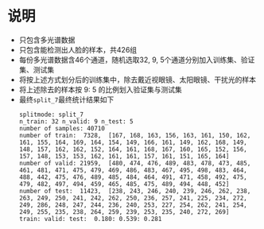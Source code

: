 # 说明
- 只包含多光谱数据
- 只包含能检测出人脸的样本，共426组
- 每份多光谱数据含46个通道，随机选取32, 9, 5个通道分别加入训练集、验证集、测试集
- 将按上述方式划分后的训练集中，除去戴近视眼镜、太阳眼镜、干扰光的样本
- 将上述除去的样本按 9: 5 的比例划入验证集与测试集
- 最终`split_7`最终统计结果如下
    ```
    splitmode: split_7
    n_train: 32 n_valid: 9 n_test: 5
    number of samples: 40710
    number of train:  7328,  [167, 168, 163, 156, 163, 161, 150, 162, 161, 155, 164, 169, 164, 154, 149, 166, 161, 149, 162, 168, 149, 148, 157, 162, 162, 152, 164, 161, 168, 167, 160, 165, 152, 156, 157, 148, 153, 153, 162, 161, 161, 157, 161, 151, 165, 164]
    number of valid: 21959,  [480, 474, 476, 489, 483, 478, 473, 485, 461, 481, 471, 475, 479, 469, 486, 483, 467, 495, 498, 483, 464, 488, 442, 475, 476, 489, 485, 484, 464, 491, 471, 458, 492, 475, 479, 482, 497, 494, 459, 465, 485, 475, 489, 494, 448, 452]
    number of test:  11423,  [238, 243, 246, 240, 239, 246, 262, 238, 263, 249, 250, 241, 242, 262, 250, 236, 257, 241, 225, 234, 272, 249, 286, 248, 247, 244, 236, 240, 253, 227, 254, 262, 241, 254, 249, 255, 235, 238, 264, 259, 239, 253, 235, 240, 272, 269]
    train: valid: test:  0.180: 0.539: 0.281
    ```
